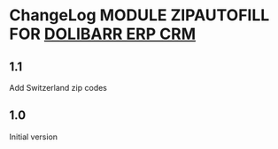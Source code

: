 # ChangeLog MODULE ZIPAUTOFILL FOR <a href="https://www.dolibarr.org">DOLIBARR ERP CRM</a>


## 1.1

Add Switzerland zip codes

## 1.0

Initial version